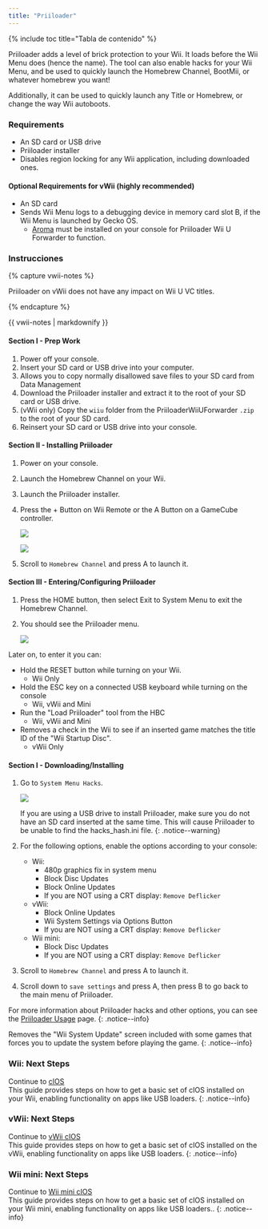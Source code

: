 ```yaml
---
title: "Priiloader"
---
```


{% include toc title="Tabla de contenido" %}

Priiloader adds a level of brick protection to your Wii. It loads before the Wii Menu does (hence the name). The tool can also enable hacks for your Wii Menu, and be used to quickly launch the Homebrew Channel, BootMii, or whatever homebrew you want!

Additionally, it can be used to quickly launch any Title or Homebrew, or change the way Wii autoboots.

### Requirements

* An SD card or USB drive
* Priiloader installer
* Disables region locking for any Wii application, including downloaded ones.

#### Optional Requirements for vWii (highly recommended)

* An SD card
* Sends Wii Menu logs to a debugging device in memory card slot B, if the Wii Menu is launched by Gecko OS.
    * [Aroma](https://wiiu.hacks.guide/#/aroma/getting-started) must be installed on your console for Priiloader Wii U Forwarder to function.

### Instrucciones

{% capture vwii-notes %}

Priiloader on vWii does not have any impact on Wii U VC titles.

{% endcapture %}

<div class="notice--danger">{{ vwii-notes | markdownify }}</div>

#### Section I - Prep Work

1. Power off your console.
1. Insert your SD card or USB drive into your computer.
1. Allows you to copy normally disallowed save files to your SD card from Data Management
1. Download the Priiloader installer and extract it to the root of your SD card or USB drive.
1. (vWii only) Copy the `wiiu` folder from the PriiloaderWiiUForwarder `.zip` to the root of your SD card.
1. Reinsert your SD card or USB drive into your console.

#### Section II - Installing Priiloader

1. Power on your console.
1. Launch the Homebrew Channel on your Wii.
1. Launch the Priiloader installer.
1. Press the + Button on Wii Remote or the A Button on a GameCube controller.

    ![](/images/priiloader/installer.png)

    ![](/images/priiloader/installing.png)

1. Scroll to `Homebrew Channel` and press A to launch it.

#### Section III - Entering/Configuring Priiloader

1. Press the HOME button, then select Exit to System Menu to exit the Homebrew Channel.
1. You should see the Priiloader menu.

    ![](/images/priiloader/menu.png)

Later on, to enter it you can:

+ Hold the RESET button while turning on your Wii.
    + Wii Only
+ Hold the ESC key on a connected USB keyboard while turning on the console
    + Wii, vWii and Mini
+ Run the "Load Priiloader" tool from the HBC
    + Wii, vWii and Mini
+ Removes a check in the Wii to see if an inserted game matches the title ID of the "Wii Startup Disc".
    + vWii Only

#### Section I - Downloading/Installing

1. Go to `System Menu Hacks`.

    ![](/images/priiloader/menu_hacks.png)

    If you are using a USB drive to install Priiloader, make sure you do not have an SD card inserted at the same time. This will cause Priiloader to be unable to find the hacks_hash.ini file.
    {: .notice--warning}

1. For the following options, enable the options according to your console:
    + Wii:
        + 480p graphics fix in system menu
        + Block Disc Updates
        + Block Online Updates
        + If you are NOT using a CRT display: `Remove Deflicker`
    + vWii:
        + Block Online Updates
        + Wii System Settings via Options Button
        + If you are NOT using a CRT display: `Remove Deflicker`
    + Wii mini:
        + Block Disc Updates
        + If you are NOT using a CRT display: `Remove Deflicker`
1. Scroll to `Homebrew Channel` and press A to launch it.
1. Scroll down to `save settings` and press A, then press B to go back to the main menu of Priiloader.

For more information about Priiloader hacks and other options, you can see the [Priiloader Usage](priiloader-usage) page.
{: .notice--info}

Removes the "Wii System Update" screen included with some games that forces you to update the system before playing the game.
{: .notice--info}

### Wii: Next Steps

Continue to [cIOS](cios)<br> This guide provides steps on how to get a basic set of cIOS installed on your Wii, enabling functionality on apps like USB loaders.
{: .notice--info}

### vWii: Next Steps

Continue to [vWii cIOS](cios-vwii)<br> This guide provides steps on how to get a basic set of cIOS installed on the vWii, enabling functionality on apps like USB loaders.
{: .notice--info}

### Wii mini: Next Steps

Continue to [Wii mini cIOS](cios-mini)<br> This guide provides steps on how to get a basic set of cIOS installed on your Wii mini, enabling functionality on apps like USB loaders..
{: .notice--info}
